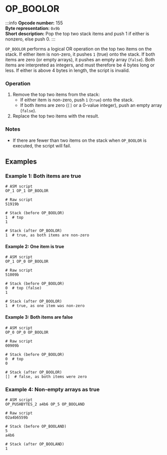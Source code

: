 # OP_BOOLOR

:::info
**Opcode number:** 155  
**Byte representation:** `0x9b`  
**Short description:** Pop the top two stack items and push 1 if either is nonzero, else push 0.
:::

`OP_BOOLOR` performs a logical OR operation on the top two items on the stack. If either item is non-zero, it pushes `1` (true) onto the stack. If both items are zero (or empty arrays), it pushes an empty array (`false`). Both items are interpreted as integers, and must therefore be 4 bytes long or less. If either is above 4 bytes in length, the script is invalid.

### Operation

1. Remove the top two items from the stack:
   - If either item is non-zero, push `1` (`true`) onto the stack.
   - If both items are zero (`[]` or a 0-value integer), push an empty array (`false`).
2. Replace the top two items with the result.

### Notes

- If there are fewer than two items on the stack when `OP_BOOLOR` is executed, the script will fail.

## Examples

### Example 1: Both items are true

```shell
# ASM script
OP_1 OP_1 OP_BOOLOR

# Raw script
51919b

# Stack (before OP_BOOLOR)
1  # top
1

# Stack (after OP_BOOLOR)
1  # true, as both items are non-zero
```

#### Example 2: One item is true
```shell
# ASM script
OP_1 OP_0 OP_BOOLOR

# Raw script
51009b

# Stack (before OP_BOOLOR)
0  # top (false)
1

# Stack (after OP_BOOLOR)
1  # true, as one item was non-zero
```

#### Example 3: Both items are false
```shell
# ASM script
OP_0 OP_0 OP_BOOLOR

# Raw script
00909b

# Stack (before OP_BOOLOR)
0  # top
0

# Stack (after OP_BOOLOR)
[]  # false, as both items were zero
```

### Example 4: Non-empty arrays as true

```shell
# ASM script
OP_PUSHBYTES_2 a4b6 OP_5 OP_BOOLAND

# Raw script
02a4b6559b

# Stack (before OP_BOOLAND)
5
a4b6

# Stack (after OP_BOOLAND)
1
```
